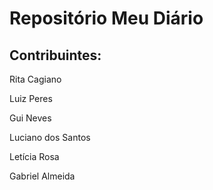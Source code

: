 # Repositório Meu Diário <!-- Título 1 -->

## Contribuintes:
Rita Cagiano

Luiz Peres

Gui Neves

Luciano dos Santos

Letícia Rosa

Gabriel Almeida